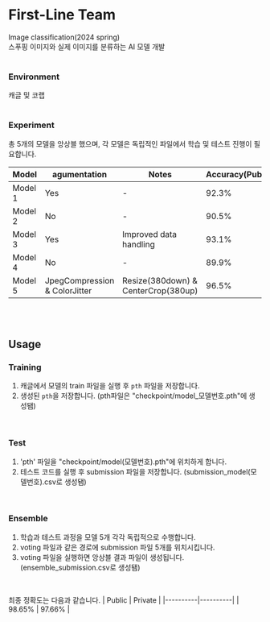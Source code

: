 # First-Line Team
Image classification(2024 spring)  
스푸핑 이미지와 실제 이미지를 분류하는 AI 모델 개발  
<br>
### Environment
캐글 및 코랩  
<br>
### Experiment
총 5개의 모델을 앙상블 했으며, 각 모델은 독립적인 파일에서 학습 및 테스트 진행이 필요합니다.

| Model | agumentation | Notes | Accuracy(Public) |
|-------|--------------|-------|----------|
| Model 1 | Yes | - | 92.3% |
| Model 2 | No | - | 90.5% |
| Model 3 | Yes | Improved data handling | 93.1% |
| Model 4 | No | - | 89.9% |
| Model 5 | JpegCompression & ColorJitter | Resize(380down) & CenterCrop(380up) | 96.5% |
<br>
<br>

## Usage 

### Training
1. 캐글에서 모델의 train 파일을 실행 후 `pth` 파일을 저장합니다. 
2. 생성된 `pth`을 저장합니다.
(pth파일은 "checkpoint/model_모델번호.pth"에 생성됌)
<br>
  
### Test
1. 'pth' 파일을 "checkpoint/model(모델번호).pth"에 위치하게 합니다.
2.  테스트 코드를 실행 후 submission 파일을 저장합니다.
(submission_model(모델번호).csv로 생성됌)
<br>
  
### Ensemble
1. 학습과 테스트 과정을 모델 5개 각각 독립적으로 수행합니다.
2. voting 파일과 같은 경로에 submission 파일 5개를 위치시킵니다.
3. voting 파일을 실행하면 앙상블 결과 파일이 생성됩니다.
(ensemble_submission.csv로 생성됌)
<br>

  
최종 정확도는 다음과 같습니다.
| Public | Private |
|----------|----------|
| 98.65%   | 97.66%  |


